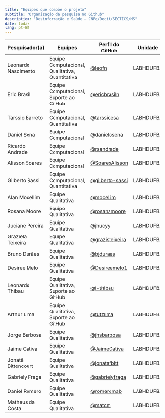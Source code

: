 ```yaml
---
title: "Equipes que compõe o projeto"
subtitle: "Organização da pesquisa no Github"
description: "Desinformação e Saúde – CNPq/Decit/SECTICS/MS"
date: today
lang: pt-BR
---
```


| Pesquisador(a)      | Equipes                                         | Perfil do GitHub                                       |  Unidade  |
|---------------------|-------------------------------------------------|--------------------------------------------------------|-----------|
| Leonardo Nascimento | Equipe Computacional, Qualitativa, Quantitativa | [@leofn](https://github.com/leofn)                     | LABHDUFBA |
| Eric Brasil         | Equipe Computacional, Suporte ao GitHub         | [@ericbrasiln](https://github.com/ericbrasiln)         | LABHDUFBA |
| Tarssio Barreto     | Equipe Computacional, Quantitativa              | [@tarssioesa](https://github.com/tarssioesa)           | LABHDUFBA |
| Daniel Sena         | Equipe Computacional                            | [@danielosena](https://github.com/danielosena)         | LABHDUFBA |
| Ricardo Andrade     | Equipe Computacional                            | [@rsandrade](https://github.com/rsandrade)             | LABHDUFBA |
| Alisson Soares      | Equipe Computacional                            | [@SoaresAlisson](https://github.com/SoaresAlisson)     | LABHDUFBA |
| Gilberto Sassi      | Equipe Computacional, Quantitativa              | [@gilberto-sassi](https://github.com/gilberto-sassi)   | LABHDUFBA |
| Alan Mocellim       | Equipe Qualitativa                              | [@mocellim](https://github.com/mocellim)               | LABHDUFBA |
| Rosana Moore        | Equipe Qualitativa                              | [@rosanamoore](https://github.com/rosanamoore)         | LABHDUFBA |
| Juciane Pereira     | Equipe Qualitativa                              | [@jhucyy](https://github.com/jhucyy)                   | LABHDUFBA |
| Graziela Teixeira   | Equipe Qualitativa                              | [@grazisteixeira](https://github.com/grazisteixeira)   | LABHDUFBA |
| Bruno Durães        | Equipe Qualitativa                              | [@bjduraes](https://github.com/bjduraes)               | LABHDUFBA |
| Desiree Melo        | Equipe Qualitativa                              | [@Desireemelo1](https://github.com/Desireemelo1)       | LABHDUFBA |
| Leonardo Thibau     | Equipe Qualitativa, Suporte ao GitHub           | [@l-thibau](https://github.com/l-thibau)               | LABHDUFBA |
| Arthur Lima         | Equipe Qualitativa, Suporte ao GitHub           | [@tutzlima](https://github.com/tutzlima)               | LABHDUFBA |
| Jorge Barbosa       | Equipe Qualitativa                              | [@jhsbarbosa](https://github.com/jhsbarbosa)           | LABHDUFBA |
| Jaime Cativa        | Equipe Qualitativa                              | [@JaimeCativa](https://github.com/JaimeCativa)         | LABHDUFBA |
| Jonatã Bittencourt  | Equipe Qualitativa                              | [@jonatafbitt](https://github.com/jonatafbitt)         | LABHDUFBA |
| Gabriely Fraga      | Equipe Qualitativa                              | [@gabrielyfraga](https://github.com/gabrielyfraga)     | LABHDUFBA |
| Daniel Romero       | Equipe Qualitativa                              | [@romeromab](https://github.com/romeromab)             | LABHDUFBA |
| Matheus da Costa    | Equipe Qualitativa                              | [@matcm](https://github.com/matcm)                     | LABHDUFBA |
